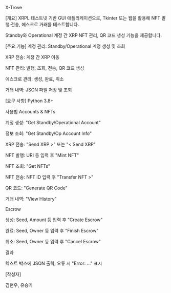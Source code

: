X-Trove

[개요] XRPL 테스트넷 기반 GUI 애플리케이션으로, Tkinter 또는 웹을 활용해 NFT 발행·전송, 에스크로 거래를 테스트합니다.

Standby와 Operational 계정 간 XRP·NFT 관리, QR 코드 생성 기능을 제공합니다.

[주요 기능] 계정 관리: Standby/Operational 계정 생성 및 조회

XRP 전송: 계정 간 XRP 이동

NFT 관리: 발행, 조회, 전송, QR 코드 생성

에스크로 관리: 생성, 완료, 취소

거래 내역: JSON 파일 저장 및 조회

[요구 사항] Python 3.8+

사용법 Accounts & NFTs

계정 생성: "Get Standby/Operational Account"

정보 조회: "Get Standby/Op Account Info"

XRP 전송: "Send XRP >" 또는 "< Send XRP"

NFT 발행: URI 등 입력 후 "Mint NFT"

NFT 조회: "Get NFTs"

NFT 전송: NFT ID 입력 후 "Transfer NFT >"

QR 코드: "Generate QR Code"

거래 내역: "View History"

Escrow

생성: Seed, Amount 등 입력 후 "Create Escrow"

완료: Seed, Owner 등 입력 후 "Finish Escrow"

취소: Seed, Owner 등 입력 후 "Cancel Escrow"

결과

텍스트 박스에 JSON 출력, 오류 시 "Error: ..." 표시

[작성자]

김현우, 유승기
